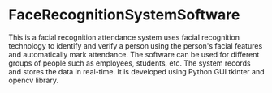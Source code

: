 # FaceRecognitionSystemSoftware
This is a facial recognition attendance system uses facial recognition technology to identify and verify a person using the person's facial features and automatically mark attendance. The software can be used for different groups of people such as employees, students, etc. The system records and stores the data in real-time. It is developed using Python GUI tkinter and opencv library.
